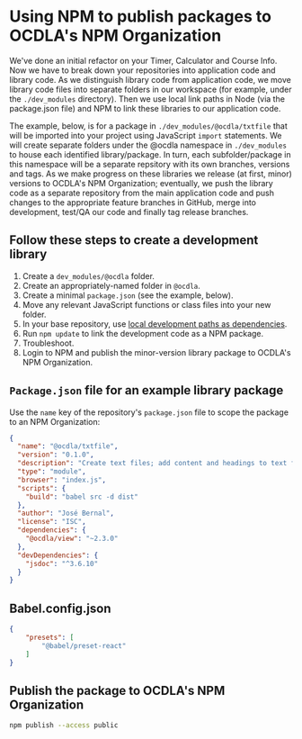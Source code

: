 
# Using NPM to publish packages to OCDLA's NPM Organization
We've done an initial refactor on your Timer, Calculator and Course Info.  Now we have to break down your repositories into application code and library code.  As we distinguish library code from application code, we move library code files into separate folders in our workspace (for example, under the <code>./dev_modules</code> directory).  Then we use local link paths in Node (via the package.json file) and NPM to link these libraries to our application code.

The example, below, is for a package in <code>./dev_modules/@ocdla/txtfile</code> that will be imported into your project using JavaScript <code>import</code> statements. We will create separate folders under the @ocdla namespace in <code>./dev_modules</code> to house each identified library/package.  In turn, each subfolder/package in this namespace will be a separate repsitory with its own branches, versions and tags.  As we make progress on these libraries we release (at first, minor) versions to OCDLA's NPM Organization; eventually, we push the library code as a separate repository from the main application code and push changes to the appropriate feature branches in GitHub, merge into development, test/QA our code and finally tag release branches.

## Follow these steps to create a development library
1. Create a <code>dev_modules/@ocdla</code> folder.
2. Create an appropriately-named folder in <code>@ocdla</code>.
3. Create a minimal <code>package.json</code> (see the example, below).
4. Move any relevant JavaScript functions or class files into your new folder.
5. In your base repository, use [local development paths as dependencies](https://docs.npmjs.com/cli/v10/configuring-npm/package-json#local-paths).
6. Run <code>npm update</code> to link the development code as a NPM package.
7. Troubleshoot.
8. Login to NPM and publish the minor-version library package to OCDLA's NPM Organization.


## <code>Package.json</code> file for an example library package
Use the <code>name</code> key of the repository's <code>package.json</code> file to scope the package to an NPM Organization:
```json
{
  "name": "@ocdla/txtfile",
  "version": "0.1.0",
  "description": "Create text files; add content and headings to text files.",
  "type": "module",
  "browser": "index.js",
  "scripts": {
    "build": "babel src -d dist"
  },
  "author": "José Bernal",
  "license": "ISC",
  "dependencies": {
    "@ocdla/view": "~2.3.0"
  },
  "devDependencies": {
    "jsdoc": "^3.6.10"
  }
}
```

## Babel.config.json
```json
{
    "presets": [
        "@babel/preset-react"
    ]
}
```

## Publish the package to OCDLA's NPM Organization
```bash
npm publish --access public
```
